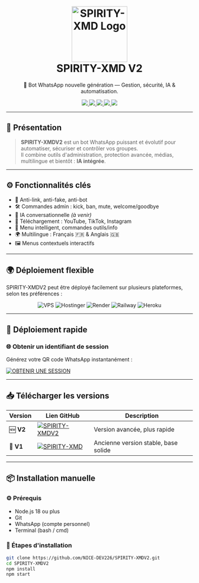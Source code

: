 <h1 align="center">
  <img src="https://i.imgur.com/u2E6S7h.png" width="150" alt="SPIRITY-XMD Logo"/><br>
  <strong>SPIRITY-XMD V2</strong>
</h1>

<p align="center">
  🤖 Bot WhatsApp nouvelle génération — Gestion, sécurité, IA & automatisation.
</p>

<p align="center">
  <a href="https://wa.me/22603582906">
    <img src="https://img.shields.io/badge/Dev-DARK--DEV-25D366?style=for-the-badge&logo=whatsapp" />
  </a>
  <a href="https://www.whatsapp.com/channel/0029VbAfF6f1dAw7hJidqS0i">
    <img src="https://img.shields.io/badge/Support-Channel-purple?style=for-the-badge&logo=whatsapp" />
  </a>
  <a href="https://github.com/NICE-DEV226/SPIRITY-XMDV2">
    <img src="https://img.shields.io/github/stars/NICE-DEV226/SPIRITY-XMDV2?style=for-the-badge" />
  </a>
  <a href="https://github.com/NICE-DEV226/SPIRITY-XMDV2/fork">
    <img src="https://img.shields.io/github/forks/NICE-DEV226/SPIRITY-XMDV2?style=for-the-badge" />
  </a>
  <img src="https://img.shields.io/badge/Version-V2.0-red?style=for-the-badge&logo=vercel" />
</p>

---

## 🧠 Présentation

> **SPIRITY-XMDV2** est un bot WhatsApp puissant et évolutif pour automatiser, sécuriser et contrôler vos groupes.  
> Il combine outils d'administration, protection avancée, médias, multilingue et bientôt : **IA intégrée**.

---

## ⚙️ Fonctionnalités clés

- 🔐 Anti-link, anti-fake, anti-bot  
- 🛠️ Commandes admin : kick, ban, mute, welcome/goodbye  
- 🧠 IA conversationnelle *(à venir)*  
- 🎵 Téléchargement : YouTube, TikTok, Instagram  
- 📜 Menu intelligent, commandes outils/info  
- 🌍 Multilingue : Français 🇫🇷 & Anglais 🇬🇧  
- 🖼️ Menus contextuels interactifs  

---

## 🌍 Déploiement flexible

SPIRITY-XMDV2 peut être déployé facilement sur plusieurs plateformes, selon tes préférences :

<p align="center">
  <img src="https://img.shields.io/badge/🖥️%20VPS-484848?style=for-the-badge&logo=linux&logoColor=white" alt="VPS" />
  <img src="https://img.shields.io/badge/Hostinger-FF6C2C?style=for-the-badge&logo=hostinger&logoColor=white" alt="Hostinger" />
  <img src="https://img.shields.io/badge/Render-6746F1?style=for-the-badge&logo=render&logoColor=white" alt="Render" />
  <img src="https://img.shields.io/badge/Railway-8C8C8C?style=for-the-badge&logo=railway&logoColor=white" alt="Railway" />
  <img src="https://img.shields.io/badge/Heroku-430098?style=for-the-badge&logo=heroku&logoColor=white" alt="Heroku" />
</p>

---

## 🚀 Déploiement rapide

### 🌐 Obtenir un identifiant de session

Générez votre QR code WhatsApp instantanément :  

[![OBTENIR UNE SESSION](https://img.shields.io/badge/🚀%20Obtenir%20une%20Session%20ID-CLIQUER-9c27b0?style=for-the-badge)](https://spirity-xmd-web.onrender.com/)

---

## 📥 Télécharger les versions

| Version | Lien GitHub | Description |
|--------|-------------|-------------|
| 🆕 **V2** | [![SPIRITY-XMDV2](https://img.shields.io/badge/SPIRITY--XMDV2-Repo-blue?style=for-the-badge&logo=github)](https://github.com/NICE-DEV226/SPIRITY-XMDV2) | Version avancée, plus rapide |
| 🧪 **V1** | [![SPIRITY-XMD](https://img.shields.io/badge/SPIRITY--XMD%20V1-Repo-orange?style=for-the-badge&logo=github)](https://github.com/DARKMAN226/SPIRITY-XMD) | Ancienne version stable, base solide |

---

## 📦 Installation manuelle

### ⚙️ Prérequis

- Node.js 18 ou plus  
- Git  
- WhatsApp (compte personnel)  
- Terminal (bash / cmd)  

### 🧰 Étapes d'installation

```bash
git clone https://github.com/NICE-DEV226/SPIRITY-XMDV2.git
cd SPIRITY-XMDV2
npm install
npm start
